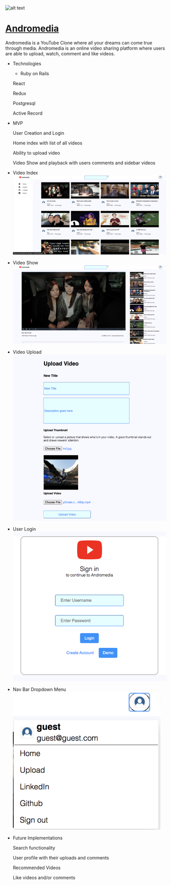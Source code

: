 ![alt text](https://assets.stickpng.com/images/580b57fcd9996e24bc43c545.png) 
# [Andromedia](https://andromedia.herokuapp.com/?#/)

Andromedia is a YouTube Clone where all your dreams can come true through media. Andromedia is an online video sharing platform where users are able to upload, watch, comment and like videos.

* Technologies

  * Ruby on Rails 
   
   React
   
   Redux
   
   Postgresql
   
   Active Record

* MVP

   User Creation and Login
   
   Home index with list of all videos
   
   Ability to upload video
   
   Video Show and playback with users comments and sidebar videos

* Video Index
![Index_Image](https://github.com/jonathanbgjo/Andromedia/blob/master/app/assets/images/index.png)

* Video Show
![Show_Image](https://github.com/jonathanbgjo/Andromedia/blob/master/app/assets/images/showpage.png)

* Video Upload
![Upload_Image](https://github.com/jonathanbgjo/Andromedia/blob/master/app/assets/images/uploadmkdown.png)

* User Login
![Login_Image](https://github.com/jonathanbgjo/Andromedia/blob/master/app/assets/images/login.png)

* Nav Bar Dropdown Menu
![Dropdown_Image](https://github.com/jonathanbgjo/Andromedia/blob/master/app/assets/images/dropdown.png)


* Future Implementations

   Search functionality
   
   User profile with their uploads and comments
   
   Recommended Videos
   
   Like videos and/or comments








